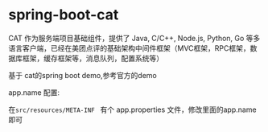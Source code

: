 # spring-boot-cat



CAT 作为服务端项目基础组件，提供了 Java, C/C++, Node.js, Python, Go 等多语言客户端，已经在美团点评的基础架构中间件框架（MVC框架，RPC框架，数据库框架，缓存框架等，消息队列，配置系统等）

基于 cat的spring boot demo,参考官方的demo

app.name 配置:

在`src/resources/META-INF ` 有个 app.properties 文件，修改里面的app.name 即可





